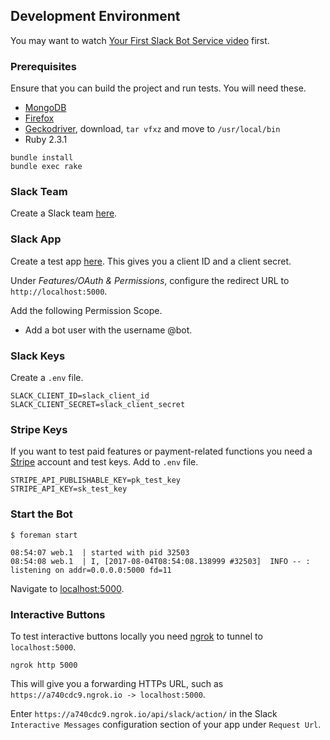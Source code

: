 ## Development Environment

You may want to watch [Your First Slack Bot Service video](http://code.dblock.org/2016/03/11/your-first-slack-bot-service-video.html) first.

### Prerequisites

Ensure that you can build the project and run tests. You will need these.

- [MongoDB](https://docs.mongodb.com/manual/installation/)
- [Firefox](https://www.mozilla.org/firefox/new/)
- [Geckodriver](https://github.com/mozilla/geckodriver), download, `tar vfxz` and move to `/usr/local/bin`
- Ruby 2.3.1

```
bundle install
bundle exec rake
```

### Slack Team

Create a Slack team [here](https://slack.com/create).

### Slack App

Create a test app [here](https://api.slack.com/apps). This gives you a client ID and a client secret.

Under _Features/OAuth & Permissions_, configure the redirect URL to `http://localhost:5000`.

Add the following Permission Scope.

* Add a bot user with the username @bot.

### Slack Keys

Create a `.env` file.

```
SLACK_CLIENT_ID=slack_client_id
SLACK_CLIENT_SECRET=slack_client_secret
```

### Stripe Keys

If you want to test paid features or payment-related functions you need a [Stripe](https://www.stripe.com) account and test keys. Add to `.env` file.

```
STRIPE_API_PUBLISHABLE_KEY=pk_test_key
STRIPE_API_KEY=sk_test_key
```

### Start the Bot

```
$ foreman start

08:54:07 web.1  | started with pid 32503
08:54:08 web.1  | I, [2017-08-04T08:54:08.138999 #32503]  INFO -- : listening on addr=0.0.0.0:5000 fd=11
```

Navigate to [localhost:5000](http://localhost:5000).

### Interactive Buttons

To test interactive buttons locally you need [ngrok](https://ngrok.com) to tunnel to `localhost:5000`.

```
ngrok http 5000
```

This will give you a forwarding HTTPs URL, such as `https://a740cdc9.ngrok.io -> localhost:5000`.

Enter `https://a740cdc9.ngrok.io/api/slack/action/` in the Slack `Interactive Messages` configuration section of your app under `Request Url`.
